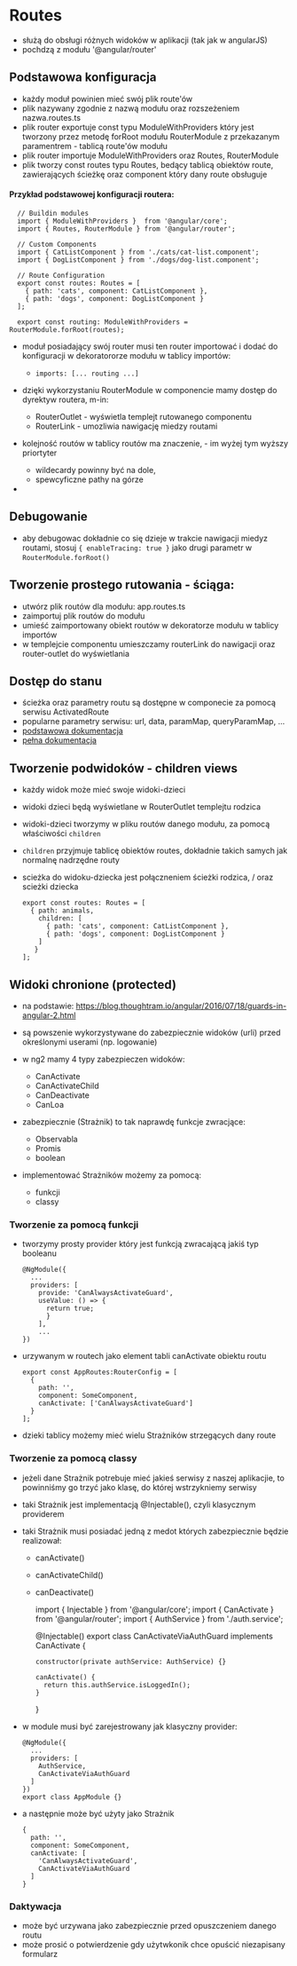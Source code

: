 # Routes

- służą do obsługi różnych widoków w aplikacji (tak jak w angularJS)
- pochdzą z modułu '@angular/router'

## Podstawowa konfiguracja

- każdy moduł powinien mieć swój plik route'ów
- plik nazywany zgodnie z nazwą modułu oraz rozszeżeniem nazwa.routes.ts
- plik router exportuje const typu  ModuleWithProviders który jest tworzony przez metodę forRoot modułu RouterModule z przekazanym paramentrem - tablicą route'ów modułu
- plik router importuje ModuleWithProviders oraz Routes, RouterModule
- plik tworzy const routes typu Routes, bedący tablicą obiektów route, zawierających ścieżkę oraz component który dany route obsługuje

#### Przykład podstawowej konfiguracji routera:

      // Buildin modules
      import { ModuleWithProviders }  from '@angular/core';
      import { Routes, RouterModule } from '@angular/router';

      // Custom Components
      import { CatListComponent } from './cats/cat-list.component';
      import { DogListComponent } from './dogs/dog-list.component';

      // Route Configuration
      export const routes: Routes = [
        { path: 'cats', component: CatListComponent },
        { path: 'dogs', component: DogListComponent }
      ];

      export const routing: ModuleWithProviders = RouterModule.forRoot(routes);

- moduł posiadający swój router musi ten router importować i dodać do konfiguracji w dekoratororze modułu w tablicy importów:
  - `imports: [... routing ...]`
- dzięki wykorzystaniu RouterModule w componencie mamy dostęp do dyrektyw routera, m-in:
  - RouterOutlet - wyświetla templejt rutowanego componentu
  - RouterLink - umozliwia nawigację miedzy routami

- kolejność routów w tablicy routów ma znaczenie, - im wyżej tym wyższy priortyter
  - wildecardy powinny być na dole,
  - spewcyficzne pathy na górze
-

## Debugowanie

- aby debugowac dokładnie co się dzieje w trakcie nawigacji miedyz routami, stosuj `{ enableTracing: true }` jako drugi parametr w `RouterModule.forRoot()`

## Tworzenie prostego rutowania - ściąga:

- utwórz plik routów dla modułu: app.routes.ts
- zaimportuj plik routów do modułu
- umieść zaimportowany obiekt routów w dekoratorze modułu w tablicy importów
- w templejcie componentu umieszczamy routerLink do nawigacji oraz router-outlet do wyświetlania

## Dostęp do stanu

- ścieżka oraz parametry routu są dostępne w componecie za pomocą serwisu ActivatedRoute
- popularne parametry serwisu: url, data, paramMap, queryParamMap, ...
- [podstawowa dokumentacja](https://angular.io/guide/router#activatedroute-the-one-stop-shop-for-route-information)
- [pełna dokumentacja](https://angular.io/api/router/ActivatedRoute)

## Tworzenie podwidoków - children views

- każdy widok może mieć swoje widoki-dzieci
- widoki dzieci będą wyświetlane w RouterOutlet templejtu rodzica
- widoki-dzieci tworzymy w pliku routów danego modułu, za pomocą właściwości `children`
- `children` przyjmuje tablicę obiektów routes, dokładnie takich samych jak normalnę nadrzędne routy
- scieżka do widoku-dziecka jest połączneniem ścieżki rodzica, / oraz scieżki dziecka

      export const routes: Routes = [
        { path: animals,
          children: [
            { path: 'cats', component: CatListComponent },
            { path: 'dogs', component: DogListComponent }
          ]
         }
      ];

## Widoki chronione (protected)

- na podstawie: https://blog.thoughtram.io/angular/2016/07/18/guards-in-angular-2.html
- są powszenie wykorzystywane do zabezpiecznie widoków (urli) przed określonymi userami (np. logowanie)
- w ng2 mamy 4 typy zabezpieczen widoków:
  - CanActivate
  - CanActivateChild
  - CanDeactivate
  - CanLoa
- zabezpiecznie (Strażnik) to tak naprawdę funkcje zwracjące:
  - Observabla<boolean>
  - Promis<boolean>
  - boolean

- implementować Strażników możemy za pomocą:
  - funkcji
  - classy

### Tworzenie za pomocą funkcji

- tworzymy prosty provider który jest funkcją zwracającą jakiś typ booleanu

      @NgModule({
        ...
        providers: [
          provide: 'CanAlwaysActivateGuard',
          useValue: () => {
            return true;
            }
          ],
          ...
      })

 - urzywanym w routech jako element tabli canActivate obiektu routu

       export const AppRoutes:RouterConfig = [
         {
           path: '',
           component: SomeComponent,
           canActivate: ['CanAlwaysActivateGuard']
         }
       ];

- dzieki tablicy możemy mieć wielu Strażników strzegących dany route

### Tworzenie za pomocą classy

- jeżeli dane Strażnik potrebuje mieć jakieś serwisy z naszej aplikacjie, to powinniśmy go trzyć jako klasę, do której wstrzykniemy serwisy
- taki Strażnik jest implementacją @Injectable(), czyli klasycznym providerem
- taki Strażnik musi posiadać jedną z medot których zabezpiecznie będzie realizował:
  - canActivate()
  - canActivateChild()
  - canDeactivate()

      import { Injectable } from '@angular/core';
      import { CanActivate } from '@angular/router';
      import { AuthService } from './auth.service';

      @Injectable()
      export class CanActivateViaAuthGuard implements CanActivate {

        constructor(private authService: AuthService) {}

        canActivate() {
          return this.authService.isLoggedIn();
        }
      }

- w module musi być zarejestrowany jak klasyczny provider:

      @NgModule({
        ...
        providers: [
          AuthService,
          CanActivateViaAuthGuard
        ]
      })
      export class AppModule {}

- a następnie może być użyty jako Strażnik

      {
        path: '',
        component: SomeComponent,
        canActivate: [
          'CanAlwaysActivateGuard',
          CanActivateViaAuthGuard
        ]
      }

### Daktywacja

- może być urzywana jako zabezpiecznie przed opuszczeniem danego routu
- może prosić o potwierdzenie gdy użytwkonik chce opuścić niezapisany formularz
